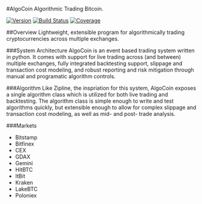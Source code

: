#AlgoCoin
Algorithmic Trading Bitcoin. 

[![Version](https://img.shields.io/badge/version-0.0.8-lightgrey.svg)](https://img.shields.io/badge/version-0.0.8-lightgrey.svg)
[![Build Status](https://travis-ci.com/theocean154/algo-coin.svg?token=y6bAWygGk2pr7D7jBosB&branch=master)](https://travis-ci.com/theocean154/algo-coin)
[![Coverage](https://codecov.io/gh/theocean154/algo-coin/coverage.svg?branch=master&token=JGqz8ChQxd)](https://codecov.io/gh/theocean154/algo-coin)

##Overview 
Lightweight, extensible program for algorithmically trading cryptocurrencies across multiple exchanges. 

###System Architecture
AlgoCoin is an event based trading system written in python. It comes with support for live trading across (and between) multiple exchanges, fully integrated backtesting support, slippage and transaction cost modeling, and robust reporting and risk mitigation through manual and programatic algorithm controls.

###Algorithm
Like Zipline, the inspriation for this system, AlgoCoin exposes a single algorithm class which is utilized for both live trading and backtesting. The algorithm class is simple enough to write and test algorithms quickly, but extensible enough to allow for complex slippage and transaction cost modeling, as well as mid- and post- trade analysis.  

###Markets

- Bitstamp
- Bitfinex
- CEX
- GDAX
- Gemini
- HitBTC
- ItBit
- Kraken
- LakeBTC
- Poloniex

